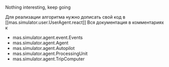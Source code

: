 Nothing interesting, keep going

Для реализации алгоритма нужно дописать свой код в [[mas.simulator.user.UserAgent.react]]
Вся документация в комментариях к
 * mas.simulator.agent.event.Events
 * mas.simulator.agent.Agent
 * mas.simulator.agent.Autopilot
 * mas.simulator.agent.ProcessingUnit
 * mas.simulator.agent.TripComputer
